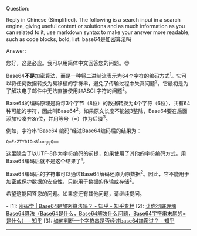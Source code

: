 Question:

Reply in Chinese (Simplified).
The following is a search input in a search engine, giving useful content or solutions and as much information as you can related to it, use markdown syntax to make your answer more readable, such as code blocks, bold, list:
base64是加密算法吗

Answer:

您好，这是必应。我可以用简体中文回答您的问题。😊

Base64**不是**加密算法，而是一种将二进制流表示为64个字符的编码方式<sup>1</sup>。它可以将任何数据转换为易移植的字符串，避免了传输过程中失真问题<sup>2</sup>。它最初是为了解决电子邮件中无法直接使用非ASCII字符的问题<sup>2</sup>。

Base64的编码原理是将每3个字节（8位）的数据转换为4个字符（6位），共有64种可能的字符，因此叫Base64<sup>2</sup>。如果原文长度不能被3整除，Base64要在后面添加\0凑齐3n位，并用等号（=）作为后缀<sup>3</sup>。

例如，字符串"Base64 编码"经过Base64编码后的结果为：

```
QmFzZTY0IOe8lueggQ==
```

这里隐含了以UTF-8作为字符编码的前提，如果使用了其他的字符编码方式，用Base64编码后就不是这个结果了<sup>1</sup>。

Base64编码后的字符串可以通过Base64解码还原为原数据<sup>2</sup>。因此，它不能用于加密或保护数据的安全性，只能用于数据的传输或存储<sup>2</sup>。

希望这能回答您的问题。如果您还有其他问题，请继续提问。

\-
\[1]: [密码学 | Base64是加密算法吗？ - 知乎 - 知乎专栏](https://zhuanlan.zhihu.com/p/268594663)
\[2]: [让你彻底理解Base64算法（Base64是什么，Base64解决什么问题，Base64字符串末尾的=是什么） - 知乎](https://zhuanlan.zhihu.com/p/384238870)
\[3]: [如何判断一个字符串是否经过base64加密过？ - 知乎](https://www.zhihu.com/question/20304015)

<hr/>

